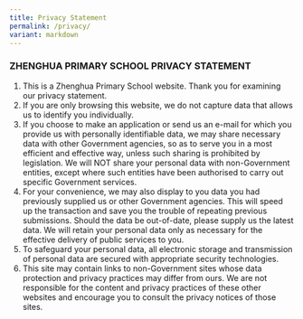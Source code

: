 ```yaml
---
title: Privacy Statement
permalink: /privacy/
variant: markdown
---
```

### **ZHENGHUA PRIMARY SCHOOL PRIVACY STATEMENT** 

1.	This is a Zhenghua Primary School website. Thank you for examining our privacy statement. 
2.	If you are only browsing this website, we do not capture data that allows us to identify you individually. 	 
3.	If you choose to make an application or send us an e-mail for which you provide us with personally identifiable data, we may share necessary data with other Government agencies, so as to serve you in a most efficient and effective way, unless such sharing is prohibited by legislation. We will NOT share your personal data with non-Government entities, except where such entities have been authorised to carry out specific Government services.  	 
4.	For your convenience, we may also display to you data you had previously supplied us or other Government agencies. This will speed up the transaction and save you the trouble of repeating previous submissions. Should the data be out-of-date, please supply us the latest data. We will retain your personal data only as necessary for the effective delivery of public services to you.  
5.	To safeguard your personal data, all electronic storage and transmission of personal data are secured with appropriate security technologies. 	 
6.	This site may contain links to non-Government sites whose data protection and privacy practices may differ from ours. We are not responsible for the content and privacy practices of these other websites and encourage you to consult the privacy notices of those sites.